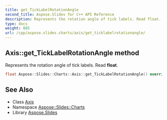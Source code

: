 ```yaml
---
title: get_TickLabelRotationAngle
second_title: Aspose.Slides for C++ API Reference
description: Represents the rotation angle of tick labels. Read float.
type: docs
weight: 885
url: /cpp/aspose.slides.charts/axis/get_ticklabelrotationangle/
---
```

## Axis::get_TickLabelRotationAngle method


Represents the rotation angle of tick labels. Read **float**.

```cpp
float Aspose::Slides::Charts::Axis::get_TickLabelRotationAngle() override
```

## See Also

* Class [Axis](../)
* Namespace [Aspose::Slides::Charts](../../)
* Library [Aspose.Slides](../../../)
